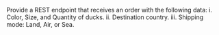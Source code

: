 Provide a REST endpoint that receives an order with the following data:
i. Color, Size, and Quantity of ducks.
ii. Destination country.
iii. Shipping mode: Land, Air, or Sea.

